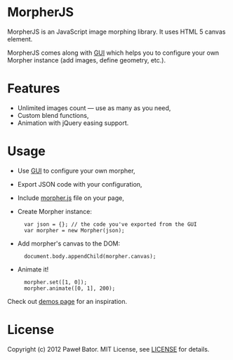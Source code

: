 # MorpherJS

MorpherJS is an JavaScript image morphing library. It uses HTML 5 canvas element.

MorpherJS comes along with [GUI] which helps you to configure your own Morpher instance (add images, define geometry, etc.).

# Features

* Unlimited images count &mdash; use as many as you need,
* Custom blend functions,
* Animation with jQuery easing support.

# Usage

* Use [GUI] to configure your own morpher,
* Export JSON code with your configuration,
* Include [morpher.js] file on your page,
* Create Morpher instance:

        var json = {}; // the code you've exported from the GUI
        var morpher = new Morpher(json);
    

* Add morpher's canvas to the DOM:

        document.body.appendChild(morpher.canvas);

* Animate it!

        morpher.set([1, 0]);
        morpher.animate([0, 1], 200);

Check out [demos page] for an inspiration.

# License

Copyright (c) 2012 Paweł Bator. MIT License, see [LICENSE] for details.

[GUI]: http://jembezmamy.github.com/morpher-js/
[morpher.js]: http://jembezmamy.github.com/morpher-js/javascripts/morpher/morpher.js
[demos page]: http://jembezmamy.github.com/morpher-js/demos.html
[LICENSE]: https://github.com/jembezmamy/morpher-js/blob/master/LICENSE
